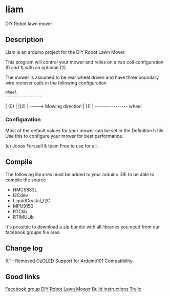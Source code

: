# liam
DIY Robot lawn mover 

## Description
Liam is an arduino project for the DIY Robot Lawn Mover. 

This program will control your mower and relies on a two coil
configuration (0 and 1) with an optional (2). 
   
The mower is assumed to be rear wheel driven and have three 
boundary wire reciever coils in the following configuration
   
   	wheel
    ----------------
   |			(0)	|
   |(2)         	|  ----> Mowing direction
   |			(1)	|
    ----------------
	wheel

### Configuration

Most of the default values for your mower can be set in the 
Definition.h file. Use this to configure your mower for best
performance.

(c) Jonas Forssell & team
Free to use for all.
	
Compile
------
The following libraries must be added to your arduino IDE to be able to compile the source
  
  * HMC5883L
  * I2Cdev
  * LiquidCrystal_I2C
  * MPU9150
  * RTClib
  * RTIMULib

  It's possible to download a zip bundle with all libraries you need from our facebook groups file area. 

Change log
------
5.1  - Removed OzOLED Support for Arduino101 Compatibility

Good links
------
[Facebook group DIY Robot Lawn Mower](https://www.facebook.com/groups/319588508137220/)
[Build instructions Trello](https://trello.com/b/gYQjoWY5/liam)
